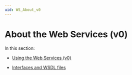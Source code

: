 ```yaml
---
uid: WS_About_v0
---
```


# About the Web Services (v0)

In this section:

- [Using the Web Services (v0)](xref:Using_the_Web_Services_v0)

- [Interfaces and WSDL files](xref:Interfaces_and_WSDL_filesv0)
